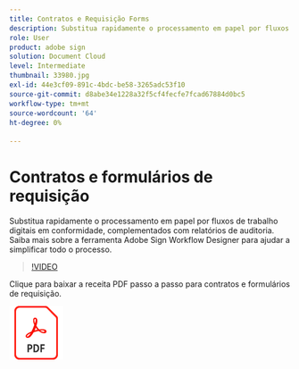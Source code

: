 ```yaml
---
title: Contratos e Requisição Forms
description: Substitua rapidamente o processamento em papel por fluxos de trabalho digitais em conformidade, complementados com relatórios de auditoria
role: User
product: adobe sign
solution: Document Cloud
level: Intermediate
thumbnail: 33980.jpg
exl-id: 44e3cf09-891c-4bdc-be58-3265adc53f10
source-git-commit: d8abe34e1228a32f5cf4fecfe7fcad67884d0bc5
workflow-type: tm+mt
source-wordcount: '64'
ht-degree: 0%

---
```


# Contratos e formulários de requisição

Substitua rapidamente o processamento em papel por fluxos de trabalho digitais em conformidade, complementados com relatórios de auditoria. Saiba mais sobre a ferramenta Adobe Sign Workflow Designer para ajudar a simplificar todo o processo.

>[!VIDEO](https://video.tv.adobe.com/v/33980?hidetitle=true)

Clique para baixar a receita PDF passo a passo para contratos e formulários de requisição.

[![Baixar a Receita do PDF](../assets/acrobat_PDF_96.png)](../assets/adobe-sign_set_up_a_workflow_use_case.pdf)
